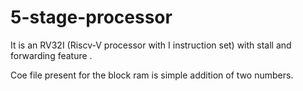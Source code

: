 # 5-stage-processor 
It is an RV32I (Riscv-V processor with I instruction set) with stall and forwarding feature . 

Coe file present for the block ram is simple addition of two numbers. 
